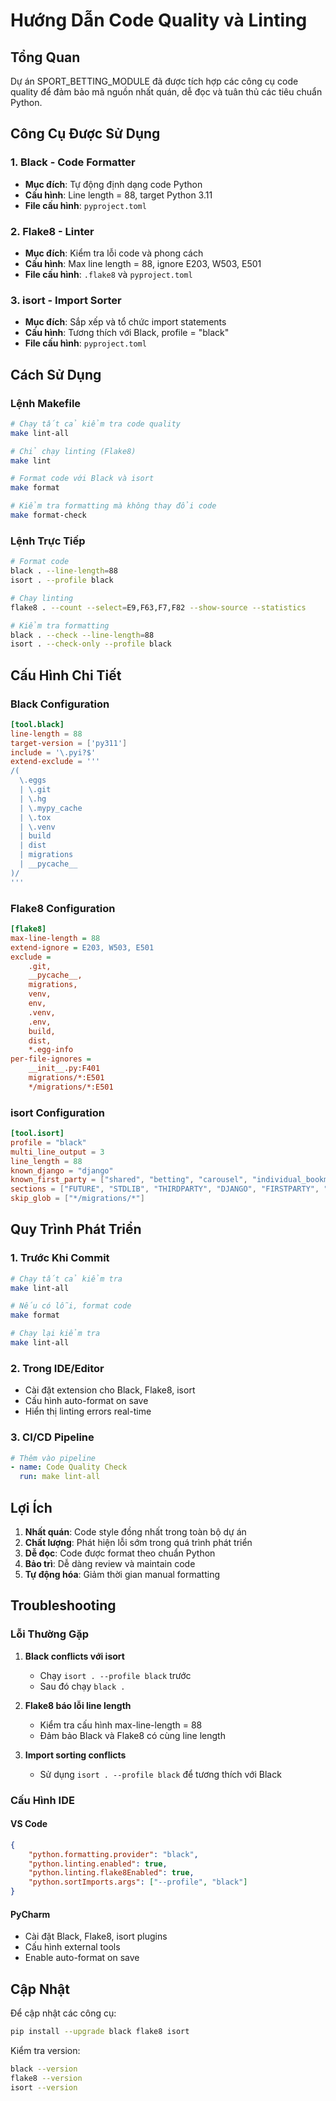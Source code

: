 # Hướng Dẫn Code Quality và Linting

## Tổng Quan

Dự án SPORT_BETTING_MODULE đã được tích hợp các công cụ code quality để đảm bảo mã nguồn nhất quán, dễ đọc và tuân thủ các tiêu chuẩn Python.

## Công Cụ Được Sử Dụng

### 1. Black - Code Formatter
- **Mục đích**: Tự động định dạng code Python
- **Cấu hình**: Line length = 88, target Python 3.11
- **File cấu hình**: `pyproject.toml`

### 2. Flake8 - Linter
- **Mục đích**: Kiểm tra lỗi code và phong cách
- **Cấu hình**: Max line length = 88, ignore E203, W503, E501
- **File cấu hình**: `.flake8` và `pyproject.toml`

### 3. isort - Import Sorter
- **Mục đích**: Sắp xếp và tổ chức import statements
- **Cấu hình**: Tương thích với Black, profile = "black"
- **File cấu hình**: `pyproject.toml`

## Cách Sử Dụng

### Lệnh Makefile

```bash
# Chạy tất cả kiểm tra code quality
make lint-all

# Chỉ chạy linting (Flake8)
make lint

# Format code với Black và isort
make format

# Kiểm tra formatting mà không thay đổi code
make format-check
```

### Lệnh Trực Tiếp

```bash
# Format code
black . --line-length=88
isort . --profile black

# Chạy linting
flake8 . --count --select=E9,F63,F7,F82 --show-source --statistics

# Kiểm tra formatting
black . --check --line-length=88
isort . --check-only --profile black
```

## Cấu Hình Chi Tiết

### Black Configuration
```toml
[tool.black]
line-length = 88
target-version = ['py311']
include = '\.pyi?$'
extend-exclude = '''
/(
  \.eggs
  | \.git
  | \.hg
  | \.mypy_cache
  | \.tox
  | \.venv
  | build
  | dist
  | migrations
  | __pycache__
)/
'''
```

### Flake8 Configuration
```ini
[flake8]
max-line-length = 88
extend-ignore = E203, W503, E501
exclude = 
    .git,
    __pycache__,
    migrations,
    venv,
    env,
    .venv,
    .env,
    build,
    dist,
    *.egg-info
per-file-ignores =
    __init__.py:F401
    migrations/*:E501
    */migrations/*:E501
```

### isort Configuration
```toml
[tool.isort]
profile = "black"
multi_line_output = 3
line_length = 88
known_django = "django"
known_first_party = ["shared", "betting", "carousel", "individual_bookmaker", "risk_management", "saga_orchestrator", "sports_data"]
sections = ["FUTURE", "STDLIB", "THIRDPARTY", "DJANGO", "FIRSTPARTY", "LOCALFOLDER"]
skip_glob = ["*/migrations/*"]
```

## Quy Trình Phát Triển

### 1. Trước Khi Commit
```bash
# Chạy tất cả kiểm tra
make lint-all

# Nếu có lỗi, format code
make format

# Chạy lại kiểm tra
make lint-all
```

### 2. Trong IDE/Editor
- Cài đặt extension cho Black, Flake8, isort
- Cấu hình auto-format on save
- Hiển thị linting errors real-time

### 3. CI/CD Pipeline
```yaml
# Thêm vào pipeline
- name: Code Quality Check
  run: make lint-all
```

## Lợi Ích

1. **Nhất quán**: Code style đồng nhất trong toàn bộ dự án
2. **Chất lượng**: Phát hiện lỗi sớm trong quá trình phát triển
3. **Dễ đọc**: Code được format theo chuẩn Python
4. **Bảo trì**: Dễ dàng review và maintain code
5. **Tự động hóa**: Giảm thời gian manual formatting

## Troubleshooting

### Lỗi Thường Gặp

1. **Black conflicts với isort**
   - Chạy `isort . --profile black` trước
   - Sau đó chạy `black .`

2. **Flake8 báo lỗi line length**
   - Kiểm tra cấu hình max-line-length = 88
   - Đảm bảo Black và Flake8 có cùng line length

3. **Import sorting conflicts**
   - Sử dụng `isort . --profile black` để tương thích với Black

### Cấu Hình IDE

#### VS Code
```json
{
    "python.formatting.provider": "black",
    "python.linting.enabled": true,
    "python.linting.flake8Enabled": true,
    "python.sortImports.args": ["--profile", "black"]
}
```

#### PyCharm
- Cài đặt Black, Flake8, isort plugins
- Cấu hình external tools
- Enable auto-format on save

## Cập Nhật

Để cập nhật các công cụ:

```bash
pip install --upgrade black flake8 isort
```

Kiểm tra version:
```bash
black --version
flake8 --version
isort --version
```
